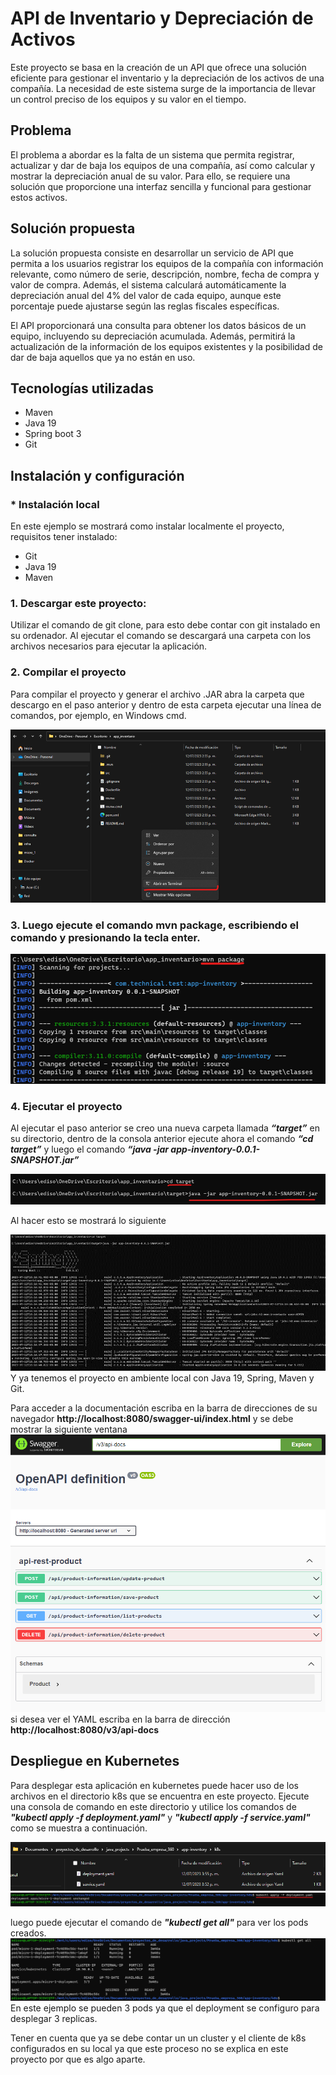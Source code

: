 # API de Inventario y Depreciación de Activos

Este proyecto se basa en la creación de un API que ofrece una 
solución eficiente para gestionar el inventario y la depreciación de 
los activos de una compañía. La necesidad de este sistema surge de la 
importancia de llevar un control preciso de los equipos y su valor en el tiempo.

## Problema

El problema a abordar es la falta de un sistema que permita registrar,
actualizar y dar de baja los equipos de una compañía, así como calcular y 
mostrar la depreciación anual de su valor. Para ello, se requiere una solución 
que proporcione una interfaz sencilla y funcional para gestionar estos activos.

## Solución propuesta

La solución propuesta consiste en desarrollar un servicio de API que permita a 
los usuarios registrar los equipos de la compañía con información relevante, 
como número de serie, descripción, nombre, fecha de compra y valor de compra. 
Además, el sistema calculará automáticamente la depreciación anual del 4% del 
valor de cada equipo, aunque este porcentaje puede ajustarse según las reglas 
fiscales específicas.

El API proporcionará una consulta para obtener los datos básicos de un equipo, 
incluyendo su depreciación acumulada. Además, permitirá la actualización de la 
información de los equipos existentes y la posibilidad de dar de baja aquellos que
ya no están en uso.

## Tecnologías utilizadas

- Maven
- Java 19
- Spring boot 3
- Git

## Instalación y configuración

### * Instalación local

En este ejemplo se mostrará como instalar localmente el proyecto, requisitos tener instalado:
- Git
- Java 19
- Maven

### 1.	Descargar este proyecto:

Utilizar el comando de git clone, para esto debe contar con git instalado en su 
ordenador. Al ejecutar el comando se descargará una carpeta con los archivos 
necesarios para ejecutar la aplicación.

### 2.	Compilar el proyecto

Para compilar el proyecto y generar el archivo .JAR abra la carpeta que descargo en 
el paso anterior y dentro de esta carpeta ejecutar una línea de comandos, por ejemplo, 
en Windows cmd.

![Texto alternativo](images/img_1.png)

### 3. Luego ejecute el comando mvn package, escribiendo el comando y presionando la tecla enter.

![Texto alternativo](images/img_2.png)

### 4.	Ejecutar el proyecto

Al ejecutar el paso anterior se creo una nueva carpeta llamada ***“target”*** en su 
directorio, dentro de la consola anterior ejecute ahora el comando ***“cd target”*** y 
luego el comando ***“java -jar app-inventory-0.0.1-SNAPSHOT.jar”*** 

![Texto alternativo](images/img_3.png)

Al hacer esto se mostrará lo siguiente

![Texto alternativo](images/img_4.png)
Y ya tenemos el proyecto en ambiente local con Java 19, Spring, Maven y Git.

Para acceder a la documentación escriba en la barra de direcciones de su navegador
**http://localhost:8080/swagger-ui/index.html** y se debe mostrar la siguiente ventana
![Texto alternativo](images/img_5.png) si desea ver el YAML escriba en 
la barra de dirección **http://localhost:8080/v3/api-docs** 

## **Despliegue en Kubernetes**

Para desplegar esta aplicación en kubernetes puede hacer uso de los archivos en el directorio
k8s que se encuentra en este proyecto. Ejecute una consola de comando en este directorio 
y utilice los comandos de ***"kubectl apply -f deployment.yaml"*** y  ***"kubectl apply -f service.yaml"***
como se muestra a continuación.

![Texto alternativo](images/img_6.png)
![Texto alternativo](images/img_7.png)

luego puede ejecutar el comando de ***"kubectl get all"*** para ver los pods 
creados.
![Texto alternativo](images/img_8.png)
En este ejemplo se pueden 3 pods ya que el deployment se configuro para 
desplegar 3 replicas.

Tener en cuenta que ya se debe contar un un cluster y el cliente de k8s configurados
en su local ya que este proceso no se explica en este proyecto por que es algo aparte.

